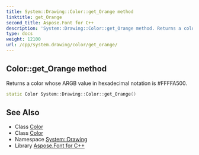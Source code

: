 ```yaml
---
title: System::Drawing::Color::get_Orange method
linktitle: get_Orange
second_title: Aspose.Font for C++
description: 'System::Drawing::Color::get_Orange method. Returns a color whose ARGB value in hexadecimal notation is #FFFFA500 in C++.'
type: docs
weight: 12100
url: /cpp/system.drawing/color/get_orange/
---
```

## Color::get_Orange method


Returns a color whose ARGB value in hexadecimal notation is #FFFFA500.

```cpp
static Color System::Drawing::Color::get_Orange()
```

## See Also

* Class [Color](../)
* Class [Color](../)
* Namespace [System::Drawing](../../)
* Library [Aspose.Font for C++](../../../)
